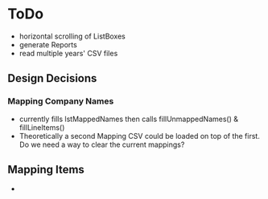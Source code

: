# ToDo

- horizontal scrolling of ListBoxes
- generate Reports
- read multiple years' CSV files

## Design Decisions

### Mapping Company Names
- currently fills lstMappedNames then calls fillUnmappedNames() & fillLineItems()
- Theoretically a second Mapping CSV could be loaded on top of the first.  Do we need a way to clear the current mappings?

## Mapping Items
- 